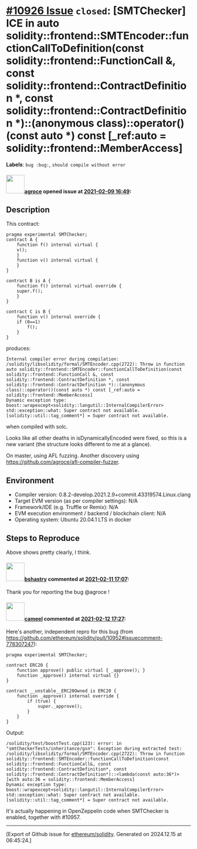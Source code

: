 # [\#10926 Issue](https://github.com/ethereum/solidity/issues/10926) `closed`: [SMTChecker] ICE in auto solidity::frontend::SMTEncoder::functionCallToDefinition(const solidity::frontend::FunctionCall &, const solidity::frontend::ContractDefinition *, const solidity::frontend::ContractDefinition *)::(anonymous class)::operator()(const auto *) const [_ref:auto = solidity::frontend::MemberAccess]
**Labels**: `bug :bug:`, `should compile without error`


#### <img src="https://avatars.githubusercontent.com/u/967816?u=e15de0869a62036529220016b1729fa1a6c18b5b&v=4" width="50">[agroce](https://github.com/agroce) opened issue at [2021-02-09 16:49](https://github.com/ethereum/solidity/issues/10926):

## Description

This contract:
```solidity
pragma experimental SMTChecker;
contract A {
    function f() internal virtual {
	v();
    }
    function v() internal virtual {
    }
}

contract B is A {
    function f() internal virtual override {
	super.f();
    }
}

contract C is B {
    function v() internal override {
	if (0==1)
	    f();
    }
}
```

produces:

```
Internal compiler error during compilation:
/solidity/libsolidity/formal/SMTEncoder.cpp(2722): Throw in function auto solidity::frontend::SMTEncoder::functionCallToDefinition(const solidity::frontend::FunctionCall &, const solidity::frontend::ContractDefinition *, const solidity::frontend::ContractDefinition *)::(anonymous class)::operator()(const auto *) const [_ref:auto = solidity::frontend::MemberAccess]
Dynamic exception type: boost::wrapexcept<solidity::langutil::InternalCompilerError>
std::exception::what: Super contract not available.
[solidity::util::tag_comment*] = Super contract not available.
```

when compiled with solc.

Looks like all other deaths in isDynamicallyEncoded were fixed, so this is a new variant (the structure looks different to me at a glance).

On master, using AFL fuzzing.  Another discovery using https://github.com/agroce/afl-compiler-fuzzer.

## Environment

- Compiler version:  0.8.2-develop.2021.2.9+commit.43319574.Linux.clang
- Target EVM version (as per compiler settings): N/A
- Framework/IDE (e.g. Truffle or Remix): N/A
- EVM execution environment / backend / blockchain client: N/A
- Operating system: Ubuntu 20.04.1 LTS in docker

## Steps to Reproduce

Above shows pretty clearly, I think.


#### <img src="https://avatars.githubusercontent.com/u/2388185?v=4" width="50">[bshastry](https://github.com/bshastry) commented at [2021-02-11 17:07](https://github.com/ethereum/solidity/issues/10926#issuecomment-777647252):

Thank you for reporting the bug @agroce !

#### <img src="https://avatars.githubusercontent.com/u/137030?v=4" width="50">[cameel](https://github.com/cameel) commented at [2021-02-12 17:27](https://github.com/ethereum/solidity/issues/10926#issuecomment-778331705):

Here's another, independent repro for this bug (from https://github.com/ethereum/solidity/pull/10952#issuecomment-778307247):

``` solidity
pragma experimental SMTChecker;

contract ERC20 {
    function approve() public virtual { _approve(); }
    function _approve() internal virtual {}
}

contract __unstable__ERC20Owned is ERC20 {
    function _approve() internal override {
        if (true) {
            super._approve();
        }
    }
}
```

Output:
```
/solidity/test/boostTest.cpp(123): error: in "smtCheckerTests/inheritance/gsn": Exception during extracted test: /solidity/libsolidity/formal/SMTEncoder.cpp(2722): Throw in function solidity::frontend::SMTEncoder::functionCallToDefinition(const solidity::frontend::FunctionCall&, const solidity::frontend::ContractDefinition*, const solidity::frontend::ContractDefinition*)::<lambda(const auto:36*)> [with auto:36 = solidity::frontend::MemberAccess]
Dynamic exception type: boost::wrapexcept<solidity::langutil::InternalCompilerError>
std::exception::what: Super contract not available.
[solidity::util::tag_comment*] = Super contract not available.
```

It's actually happening in OpenZeppelin code when SMTChecker is enabled, together with #10957.


-------------------------------------------------------------------------------



[Export of Github issue for [ethereum/solidity](https://github.com/ethereum/solidity). Generated on 2024.12.15 at 06:45:24.]
